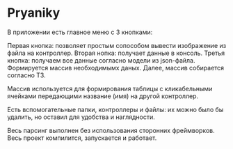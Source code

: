 # Pryaniky
В приложении есть главное меню с 3 кнопками:

Первая кнопка: позволяет простым сопособом вывести изображение из файла на контроллер. 
Вторая нопка: получает данные в консоль.
Третья кнопка: получаем все данные согласно модели из json-файла. Формируется массив необходимымх даных. Далее, массив собирается согласно ТЗ. 

Массив используется для формирования таблицы с кликабельными ячейками передающими название (имя) на другой контроллер. 

Есть вспомогательные папки, контроллеры и файлы: их можно было бы удалить, но оставил для удобства и наглядности. 

Весь парсинг выполнен без использования сторонних фреймворков. Весь проект компилится, запускается и работает. 
